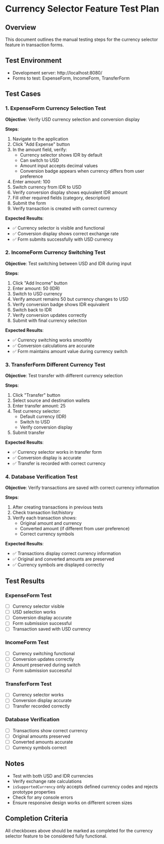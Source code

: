 # Currency Selector Feature Test Plan

## Overview
This document outlines the manual testing steps for the currency selector feature in transaction forms.

## Test Environment
- Development server: http://localhost:8080/
- Forms to test: ExpenseForm, IncomeForm, TransferForm

## Test Cases

### 1. ExpenseForm Currency Selection Test
**Objective**: Verify USD currency selection and conversion display

**Steps**:
1. Navigate to the application
2. Click "Add Expense" button
3. In the amount field, verify:
   - Currency selector shows IDR by default
   - Can switch to USD
   - Amount input accepts decimal values
   - Conversion badge appears when currency differs from user preference
4. Enter amount: 100
5. Switch currency from IDR to USD
6. Verify conversion display shows equivalent IDR amount
7. Fill other required fields (category, description)
8. Submit the form
9. Verify transaction is created with correct currency

**Expected Results**:
- ✅ Currency selector is visible and functional
- ✅ Conversion display shows correct exchange rate
- ✅ Form submits successfully with USD currency

### 2. IncomeForm Currency Switching Test
**Objective**: Test switching between USD and IDR during input

**Steps**:
1. Click "Add Income" button
2. Enter amount: 50 (IDR)
3. Switch to USD currency
4. Verify amount remains 50 but currency changes to USD
5. Verify conversion badge shows IDR equivalent
6. Switch back to IDR
7. Verify conversion updates correctly
8. Submit with final currency selection

**Expected Results**:
- ✅ Currency switching works smoothly
- ✅ Conversion calculations are accurate
- ✅ Form maintains amount value during currency switch

### 3. TransferForm Different Currency Test
**Objective**: Test transfer with different currency selection

**Steps**:
1. Click "Transfer" button
2. Select source and destination wallets
3. Enter transfer amount: 25
4. Test currency selector:
   - Default currency (IDR)
   - Switch to USD
   - Verify conversion display
5. Submit transfer

**Expected Results**:
- ✅ Currency selector works in transfer form
- ✅ Conversion display is accurate
- ✅ Transfer is recorded with correct currency

### 4. Database Verification Test
**Objective**: Verify transactions are saved with correct currency information

**Steps**:
1. After creating transactions in previous tests
2. Check transaction list/history
3. Verify each transaction shows:
   - Original amount and currency
   - Converted amount (if different from user preference)
   - Correct currency symbols

**Expected Results**:
- ✅ Transactions display correct currency information
- ✅ Original and converted amounts are preserved
- ✅ Currency symbols are displayed correctly

## Test Results

### ExpenseForm Test
- [ ] Currency selector visible
- [ ] USD selection works
- [ ] Conversion display accurate
- [ ] Form submission successful
- [ ] Transaction saved with USD currency

### IncomeForm Test
- [ ] Currency switching functional
- [ ] Conversion updates correctly
- [ ] Amount preserved during switch
- [ ] Form submission successful

### TransferForm Test
- [ ] Currency selector works
- [ ] Conversion display accurate
- [ ] Transfer recorded correctly

### Database Verification
- [ ] Transactions show correct currency
- [ ] Original amounts preserved
- [ ] Converted amounts accurate
- [ ] Currency symbols correct

## Notes
- Test with both USD and IDR currencies
- Verify exchange rate calculations
- `isSupportedCurrency` only accepts defined currency codes and rejects prototype properties
- Check for any console errors
- Ensure responsive design works on different screen sizes

## Completion Criteria
All checkboxes above should be marked as completed for the currency selector feature to be considered fully functional.